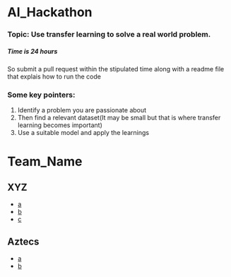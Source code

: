# AI_Hackathon

### Topic: Use transfer learning to solve a real world problem.
##### Time is 24 hours
So submit a pull request within the stipulated time along with a readme file that explais how to run the code 

### Some key pointers:
1. Identify a problem you are passionate about
2. Then find a relevant dataset(It may be small but that is where transfer learning becomes important)
3. Use a suitable model and apply the learnings




# Team_Name 

## XYZ
- [a](https://github.com/a)
- [b](https://github.com/b)
- [c](https://github.com/c)

## Aztecs
- [a](https://github.com/shridharrhegde)
- [b](https://github.com/alpha99991)


